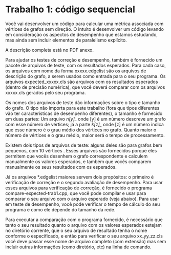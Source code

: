 # Trabalho 1: código sequencial
Você vai desenvolver um código para calcular uma métrica associada com vértices de grafos sem direção. O intuito é desenvolver um código levando em consideração os aspectos de desempenho que estamos estudando, mas ainda sem incluir elementos de paralelismo explícito.

A descrição completa está no PDF anexo.

Para ajudar os testes de correção e desempenho, também é fornecido um pacote de arquivos de teste, com os resultados esperados. Para cada caso, os arquivos com nome da forma xxxxx.edgelist são os arquivos de descrição do grafo, a serem usados como entrada para o seu programa. Os arquivos expected_xxxxx.cls são arquivos com os resultados esperados (dentro de precisão numérica), que você deverá comparar com os arquivos xxxxx.cls gerados pelo seu programa.

Os nomes dos arquivos de teste dão informações sobre o tipo e tamanho do grafo. O tipo não importa para este trabalho (fora que tipos diferentes vão ter características de desempenho diferentes), o tamanho é fornecido em duas partes: Um arquivo *_n_[y]_* onde [y] é um número descreve um grafo com esse número de vértices; já a parte *_k_[z]_* onde [z] é um número indica que esse número é o grau médio dos vértices no grafo. Quanto maior o número de vértices e o grau médio, maior será o tempo de processamento.

Existem dois tipos de arquivos de teste: alguns deles são para grafos bem pequenos, com 10 vértices . Esses arquivos são fornecidos porque eles permitem que vocês desenhem o grafo correspondente e calculem manualmente os valores esperados, e também que vocês comparem manualmente os seus resultados com os esperados.  

Já os arquivos *.edgelist maiores servem dois propósitos: o primeiro é verificação de correção e o segundo avaliação de desempenho. Para usar esses arquivos para verificação de correção, é fornecido o programa compare-expected-trab1.cpp, que você pode compilar e usar para comparar o seu arquivo com o arquivo esperado (veja abaixo).  Para usar em teste de desempenho, você pode verificar o tempo de cálculo do seu programa e como ele depende do tamanho da rede.

Para executar a comparação com o programa fornecido, é necessário que tanto o seu resultado quanto o arquivo com os valores esperados estejam no diretório corrente, que o seu arquivo de resultado tenha o nome conforme o especificado, e então para verificar o seu arquivo xx_yy_zz.cls você deve passar esse nome de arquivo completo (com extensão) mas sem incluir outras informações (como diretório, etc) na linha de comando.
